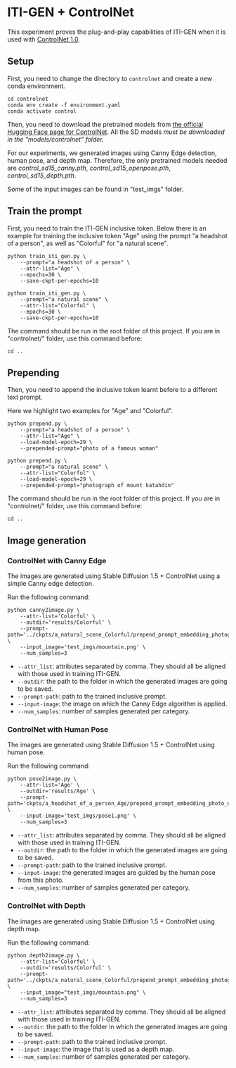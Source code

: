 # ITI-GEN + ControlNet
This experiment proves the plug-and-play capabilities of ITI-GEN when it is used with [ControlNet 1.0](https://github.com/lllyasviel/ControlNet).

## Setup
First, you need to change the directory to `controlnet` and create a new conda environment.

```shell
cd controlnet
conda env create -f environment.yaml
conda activate control
```

Then, you need to download the pretrained models from [the official Hugging Face page for ControlNet](https://huggingface.co/lllyasviel/ControlNet). All the SD models _must be downloaded in the "models/controlnet" folder._

For our experiments, we generated images using Canny Edge detection, human pose, and depth map. Therefore, the only pretrained models needed are _control_sd15_canny.pth_, _control_sd15_openpose.pth_, _control_sd15_depth.pth_.

Some of the input images can be found in "test_imgs" folder.

## Train the prompt
First, you need to train the ITI-GEN inclusive token. Below there is an example for training the inclusive token "Age" using the prompt "a headshot of a person", as well as "Colorful" for "a natural scene".

```
python train_iti_gen.py \
    --prompt="a headshot of a person" \
    --attr-list="Age" \
    --epochs=30 \
    --save-ckpt-per-epochs=10
```

```
python train_iti_gen.py \
    --prompt="a natural scene" \
    --attr-list="Colorful" \
    --epochs=30 \
    --save-ckpt-per-epochs=10
```

The command should be run in the root folder of this project. If you are in "controlnet/" folder, use this command before:
```shell
cd ..
```


## Prepending
Then, you need to append the inclusive token learnt before to a different text prompt.

Here we highlight two examples for "Age" and "Colorful".

```
python prepend.py \
    --prompt="a headshot of a person" \
    --attr-list="Age" \
    --load-model-epoch=29 \
    --prepended-prompt="photo of a famous woman"
```

```
python prepend.py \
    --prompt="a natural scene" \
    --attr-list="Colorful" \
    --load-model-epoch=29 \
    --prepended-prompt="photograph of mount katahdin"
```

The command should be run in the root folder of this project. If you are in "controlnet/" folder, use this command before:
```shell
cd ..
```


## Image generation
### ControlNet with Canny Edge
The images are generated using Stable Diffusion 1.5 + ControlNet using a simple Canny edge detection.

Run the following command:
```
python canny2image.py \
    --attr-list='Colorful' \
    --outdir='results/Colorful' \
    --prompt-path='../ckpts/a_natural_scene_Colorful/prepend_prompt_embedding_photograph_of_mount_katahdin/basis_final_embed_29.pt' \
    --input_image='test_imgs/mountain.png' \
    --num_samples=3
```
- `--attr_list`: attributes separated by comma. They should all be aligned with those used in training ITI-GEN.
- `--outdir`: the path to the folder in which the generated images are going to be saved.
- `--prompt-path`: path to the trained inclusive prompt.
- `--input-image`: the image on which the Canny Edge algorithm is applied.
- `--num_samples`: number of samples generated per category. 

### ControlNet with Human Pose
The images are generated using Stable Diffusion 1.5 + ControlNet using human pose.

Run the following command:
```
python pose2image.py \
    --attr-list='Age' \
    --outdir='results/Age' \
    --prompt-path='ckpts/a_headshot_of_a_person_Age/prepend_prompt_embedding_photo_of_a_famous_woman/basis_final_embed_29.pt' \
    --input-image='test_imgs/pose1.png' \
    --num_samples=3
```
- `--attr_list`: attributes separated by comma. They should all be aligned with those used in training ITI-GEN.
- `--outdir`: the path to the folder in which the generated images are going to be saved.
- `--prompt-path`: path to the trained inclusive prompt.
- `--input-image`: the generated images are guided by the human pose from this photo.
- `--num_samples`: number of samples generated per category.


### ControlNet with Depth
The images are generated using Stable Diffusion 1.5 + ControlNet using depth map.

Run the following command:
```
python depth2image.py \
    --attr-list='Colorful' \
    --outdir='results/Colorful' \
    --prompt-path='../ckpts/a_natural_scene_Colorful/prepend_prompt_embedding_photograph_of_mount_katahdin/basis_final_embed_29.pt' \
    --input_image="test_imgs/mountain.png" \
    --num_samples=3
```
- `--attr_list`: attributes separated by comma. They should all be aligned with those used in training ITI-GEN.
- `--outdir`: the path to the folder in which the generated images are going to be saved.
- `--prompt-path`: path to the trained inclusive prompt.
- `--input-image`: the image that is used as a depth map.
- `--num_samples`: number of samples generated per category.
